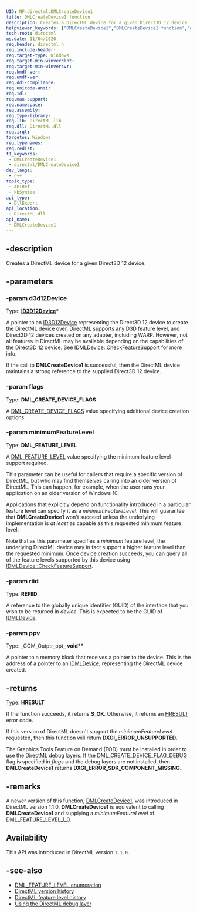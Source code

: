 ```yaml
---
UID: NF:directml.DMLCreateDevice1
title: DMLCreateDevice1 function
description: Creates a DirectML device for a given Direct3D 12 device.
helpviewer_keywords: ["DMLCreateDevice1","DMLCreateDevice1 function","direct3d12.dmlcreatedevice1","directml/DMLCreateDevice1"]
tech.root: directml
ms.date: 11/04/2020
req.header: directml.h
req.include-header: 
req.target-type: Windows
req.target-min-winverclnt: 
req.target-min-winversvr: 
req.kmdf-ver: 
req.umdf-ver: 
req.ddi-compliance: 
req.unicode-ansi: 
req.idl: 
req.max-support: 
req.namespace: 
req.assembly: 
req.type-library: 
req.lib: DirectML.lib
req.dll: DirectML.dll
req.irql: 
targetos: Windows
req.typenames: 
req.redist: 
f1_keywords:
 - DMLCreateDevice1
 - directml/DMLCreateDevice1
dev_langs:
 - c++
topic_type:
 - APIRef
 - kbSyntax
api_type:
 - DllExport
api_location:
 - DirectML.dll
api_name:
 - DMLCreateDevice1
---
```


## -description

Creates a DirectML device for a given Direct3D 12 device.

## -parameters

### -param d3d12Device

Type: <b><a href="/windows/win32/api/d3d12/nn-d3d12-id3d12device">ID3D12Device</a>*</b>

A pointer to an [ID3D12Device](/windows/win32/api/d3d12/nn-d3d12-id3d12device) representing the Direct3D 12 device to create the DirectML device over. DirectML supports any D3D feature level, and Direct3D 12 devices created on any adapter, including WARP. However, not all features in DirectML may be available depending on the capabilities of the Direct3D 12 device. See [IDMLDevice::CheckFeatureSupport](/windows/win32/api/directml/nf-directml-idmldevice-checkfeaturesupport) for more info.

If the call to **DMLCreateDevice1** is successful, then the DirectML device maintains a strong reference to the supplied Direct3D 12 device.

### -param flags

Type: <b>DML_CREATE_DEVICE_FLAGS</b>

A [DML_CREATE_DEVICE_FLAGS](/windows/win32/api/directml/ne-directml-dml_create_device_flags) value specifying additional device creation options.

### -param minimumFeatureLevel

Type: <b>DML_FEATURE_LEVEL</b>

A [DML_FEATURE_LEVEL](/windows/win32/api/directml/ne-directml-dml_feature_level) value specifying the minimum feature level support required.

This parameter can be useful for callers that require a specific version of DirectML, but who may find themselves calling into an older version of DirectML. This can happen, for example, when the user runs your application on an older version of Windows 10.

Applications that explicitly depend on functionality introduced in a particular feature level can specify it as a *minimumFeatureLevel*. This will guarantee that **DMLCreateDevice1** won't succeed unless the underlying implementation is *at least* as capable as this requested minimum feature level.

Note that as this parameter specifies a *minimum* feature level, the underlying DirectML device may in fact support a higher feature level than the requested minimum. Once device creation succeeds, you can query all of the feature levels supported by this device using [IDMLDevice::CheckFeatureSupport](/windows/win32/api/directml/nf-directml-idmldevice-checkfeaturesupport).

### -param riid

Type: <b>REFIID</b>

A reference to the globally unique identifier (GUID) of the interface that you wish to be returned in <i>device</i>. This is expected to be the GUID of [IDMLDevice](/windows/win32/api/directml/nn-directml-idmldevice).

### -param ppv

Type: \_COM\_Outptr\_opt\_ <b>void**</b>

A pointer to a memory block that receives a pointer to the device. This is the address of a pointer to an [IDMLDevice](/windows/win32/api/directml/nn-directml-idmldevice), representing  the DirectML device created.

## -returns

Type: [**HRESULT**](/windows/desktop/winprog/windows-data-types)

If the function succeeds, it returns <b>S_OK</b>. Otherwise, it returns an [HRESULT](/windows/desktop/winprog/windows-data-types) error code.

If this version of DirectML doesn't support the *minimumFeatureLevel* requested, then this function will return **DXGI_ERROR_UNSUPPORTED**.

The Graphics Tools Feature on Demand (FOD) must be installed in order to use the DirectML debug layers. If the [DML_CREATE_DEVICE_FLAG_DEBUG](/windows/win32/api/directml/ne-directml-dml_create_device_flags) flag is specified in *flags* and the debug layers are not installed, then **DMLCreateDevice1** returns **DXGI_ERROR_SDK_COMPONENT_MISSING**.

## -remarks

A newer version of this function, [DMLCreateDevice1](/windows/win32/api/directml/nf-directml-dmlcreatedevice1), was introduced in DirectML version 1.1.0. **DMLCreateDevice1** is equivalent to calling **DMLCreateDevice1** and supplying a *minimumFeatureLevel* of [DML_FEATURE_LEVEL_1_0](/windows/win32/api/directml/ne-directml-dml_feature_level).

## Availability

This API was introduced in DirectML version `1.1.0`.

## -see-also
* [DML_FEATURE_LEVEL enumeration](/windows/win32/api/directml/ne-directml-dml_feature_level)
* [DirectML version history](/windows/win32/direct3d12/dml-version-history)
* [DirectML feature level history](/windows/win32/direct3d12/dml-feature_level-history)    
* [Using the DirectML debug layer](/windows/win32/direct3d12/dml-debug-layer)
